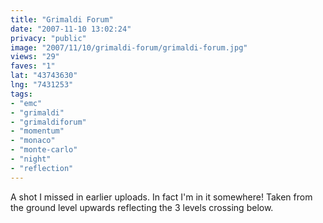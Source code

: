 ```yaml
---
title: "Grimaldi Forum"
date: "2007-11-10 13:02:24"
privacy: "public"
image: "2007/11/10/grimaldi-forum/grimaldi-forum.jpg"
views: "29"
faves: "1"
lat: "43743630"
lng: "7431253"
tags:
- "emc"
- "grimaldi"
- "grimaldiforum"
- "momentum"
- "monaco"
- "monte-carlo"
- "night"
- "reflection"
---
```

A shot I missed in earlier uploads. In fact I'm in it somewhere! Taken from the ground level upwards reflecting the 3 levels crossing below.
